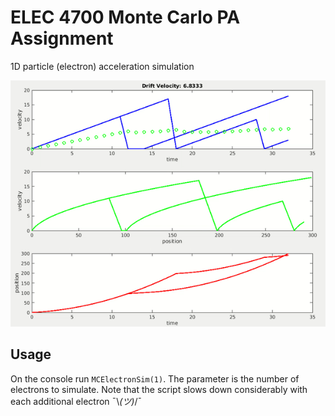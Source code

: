 # ELEC 4700 Monte Carlo PA Assignment

1D particle (electron) acceleration simulation

![Simulation with two electrons](./two_e.gif)

## Usage

On the console run `MCElectronSim(1)`. The parameter is the number of electrons to simulate. Note that the script slows down considerably with each additional electron ¯\\_(ツ)_/¯ 